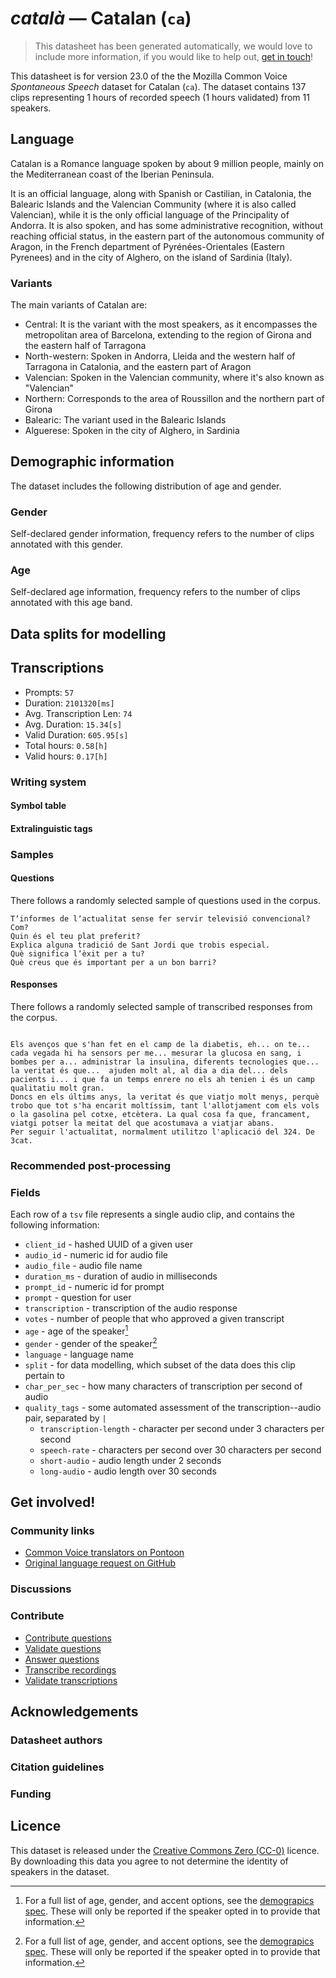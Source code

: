 # *català* &mdash; Catalan (`ca`)
> This datasheet has been generated automatically, we would love to include more information, if you would like to help out, [get in touch](https://github.com/common-voice/common-voice/blob/main/docs/COMMUNITIES.md)!

 This datasheet is for version 23.0 of the the Mozilla Common Voice *Spontaneous Speech* dataset 
for Catalan (`ca`). The dataset contains 137 clips representing 1 hours of recorded
speech (1 hours validated) from 11 speakers.

## Language
<!-- {{LANGUAGE_DESCRIPTION}} -->
<!-- Provide a brief (1-2 paragraph) description of your language -->
Catalan is a Romance language spoken by about 9 million people, mainly on the Mediterranean coast of the Iberian Peninsula. 

It is an official language, along with Spanish or Castilian, in Catalonia, the Balearic Islands and the Valencian Community (where it
is also called Valencian), while it is the only official language of the Principality of Andorra. 
It is also spoken, and has some administrative recognition, without reaching official status,
in the eastern part of the autonomous community of Aragon, in the French department of Pyrénées-Orientales (Eastern Pyrenees) and in the city of Alghero, on the island of Sardinia (Italy).

### Variants
The main variants of Catalan are:
* Central: It is the variant with the most speakers, as it encompasses the metropolitan area of Barcelona, extending to the region of Girona and the eastern half of Tarragona
* North-western: Spoken in Andorra, Lleida and the western half of Tarragona in Catalonia, and the eastern part of Aragon
* Valencian: Spoken in the Valencian community, where it's also known as "Valencian"
* Northern: Corresponds to the area of Roussillon and the northern part of Girona
* Balearic: The variant used in the Balearic Islands
* Alguerese: Spoken in the city of Alghero, in Sardinia


## Demographic information
The dataset includes the following distribution of age and gender.
<!-- You can get a lot of the information in this section from https://analyzer.cv-toolbox.web.tr/browse -->

### Gender
Self-declared gender information, frequency refers to the number of clips annotated with this gender.
<!-- {{GENDER_TABLE}} -->
<!-- @ AUTOMATICALLY GENERATED @ -->
<!-- | Gender | Frequency |
|--------|-----------|
| male, masculine | ? |
| undeclared | ? |
| female, feminine | ? | -->

### Age
Self-declared age information, frequency refers to the number of clips annotated with this age band.
<!-- {{AGE_TABLE}} -->
<!-- @ AUTOMATICALLY GENERATED @ -->
<!-- | Age band | Frequency |
|----------|-----------|
| teens | ? |
| twenties | ? |
| thirties | ? |
| fourties | ? |
| fifties | ? |
   ...if other age ranges are present in your data, add rows... -->

## Data splits for modelling

## Transcriptions
* Prompts: `57`
* Duration: `2101320[ms]`
* Avg. Transcription Len: `74`
* Avg. Duration: `15.34[s]`
* Valid Duration: `605.95[s]`
* Total hours: `0.58[h]`
* Valid hours: `0.17[h]`
<!-- {{TRANSCRIPTIONS_DESCRIPTION}} -->
<!-- A description of the transcription system used -->

### Writing system
<!-- {{WRITING_SYSTEM_DESCRIPTION}} -->
<!-- @ OPTIONAL @ -->
<!-- A description of the writing system (or writing systems) used in the text corpus -->

#### Symbol table
<!-- {{ALPHABET_TABLE}} -->
<!-- @ OPTIONAL @ -->
<!-- If the writing system is alphabetic, you can include the valid alphabet here -->

#### Extralinguistic tags

### Samples

#### Questions
There follows a randomly selected sample of questions used in the corpus.

```
Tʼinformes de lʼactualitat sense fer servir televisió convencional? Com?
Quin és el teu plat preferit?
Explica alguna tradició de Sant Jordi que trobis especial.
Què significa lʼèxit per a tu?
Què creus que és important per a un bon barri?
```
<!-- {{QUESTIONS_SAMPLE}} -->

#### Responses
There follows a randomly selected sample of transcribed responses from the corpus.

```

Els avenços que s'han fet en el camp de la diabetis, eh... on te... cada vegada hi ha sensors per me... mesurar la glucosa en sang, i bombes per a... administrar la insulina, diferents tecnologies que... la veritat és que...  ajuden molt al, al dia a dia del... dels pacients i... i que fa un temps enrere no els ah tenien i és un camp qualitatiu molt gran.
Doncs en els últims anys, la veritat és que viatjo molt menys, perquè trobo que tot s'ha encarit moltíssim, tant l'allotjament com els vols o la gasolina pel cotxe, etcètera. La qual cosa fa que, francament, viatgi potser la meitat del que acostumava a viatjar abans.
Per seguir l'actualitat, normalment utilitzo l'aplicació del 324. De 3cat.

```
<!-- {{TRANSCRIPTIONS_SAMPLE}} -->

### Recommended post-processing
<!-- {{RECOMMENDED_POSTPROCESSING_DESCRIPTION}} -->
<!-- @ OPTIONAL @ -->
<!-- What should people do before they use the data, for example Unicode normalisation or normalisation of extralinguistic tags -->

### Fields
Each row of a `tsv` file represents a single audio clip, and contains the following information:

* `client_id` - hashed UUID of a given user
* `audio_id` - numeric id for audio file
* `audio_file` - audio file name
* `duration_ms` - duration of audio in milliseconds
* `prompt_id` - numeric id for prompt
* `prompt` - question for user
* `transcription` - transcription of the audio response
* `votes` - number of people that who approved a given transcript
* `age` - age of the speaker[^1]
* `gender` - gender of the speaker[^1]
* `language` - language name
* `split` - for data modelling, which subset of the data does this clip pertain to
* `char_per_sec` - how many characters of transcription per second of audio
* `quality_tags` - some automated assessment of the transcription--audio pair, separated by `|`
   *  `transcription-length` - character per second under 3 characters per second
   * `speech-rate` - characters per second over 30 characters per second
   * `short-audio` - audio length under 2 seconds
   * `long-audio` - audio length over 30 seconds

#### 
[^1]: For a full list of age, gender, and accent options, see the
[demograpics
spec](https://github.com/common-voice/common-voice/blob/main/web/src/stores/demographics.ts). These
will only be reported if the speaker opted in to provide that
information.

## Get involved!

### Community links
* [Common Voice translators on Pontoon](https://pontoon.mozilla.org/ca/common-voice/contributors/)
* [Original language request on GitHub](https://github.com/common-voice/common-voice/issues/4911)
<!-- {{COMMUNITY_LINKS_LIST}} -->
<!-- @ OPTIONAL @ -->
<!-- Links to community chats / fora -->

### Discussions
<!-- {{DISCUSSION_LINKS_LIST}} -->
<!-- @ OPTIONAL @ -->
<!-- Any links to discussions, for example on Discourse or other fora or blogs can be included here -->

### Contribute
* [Contribute questions](https://commonvoice.mozilla.org/spontaneous-speech/beta/question)
* [Validate questions](https://commonvoice.mozilla.org/spontaneous-speech/beta/validate)
* [Answer questions](https://commonvoice.mozilla.org/spontaneous-speech/beta/prompts)
* [Transcribe recordings](https://commonvoice.mozilla.org/spontaneous-speech/beta/transcribe)
* [Validate transcriptions](https://commonvoice.mozilla.org/spontaneous-speech/beta/check-transcript)
<!-- {{CONTRIBUTE_LINKS_LIST}} -->
<!-- Here you can include links for how to contribute to the dataset -->

## Acknowledgements

### Datasheet authors
<!-- {{DATASHEET_AUTHORS_LIST}} -->
<!-- A list in the format of: Your Name <email@email.com> -->

### Citation guidelines
<!-- {{CITATION_DESCRIPTION}} -->
<!-- @ OPTIONAL @ -->
<!-- If you published a paper and would like people to cite it, you can include the BiBTeX here -->

### Funding
<!-- {{FUNDING_DESCRIPTION}} -->
<!-- @ OPTIONAL @ -->
<!-- If you received any funding, you can include the acknowledgement here -->

## Licence
This dataset is released under the [Creative Commons Zero (CC-0)](https://creativecommons.org/public-domain/cc0/) licence. By downloading this data
you agree to not determine the identity of speakers in the dataset.
